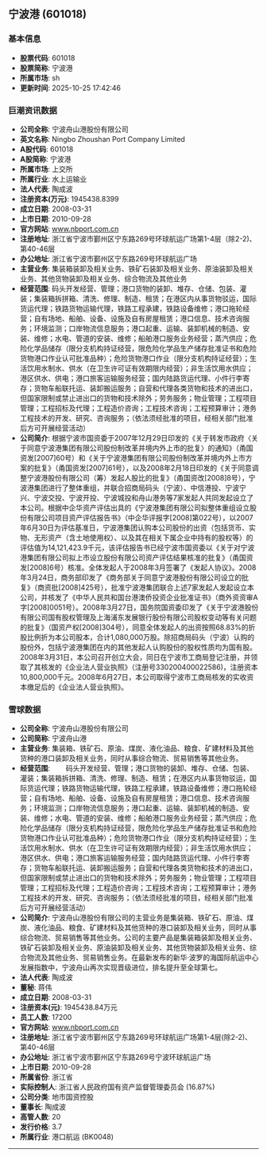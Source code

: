 ## 宁波港 (601018)

### 基本信息

- **股票代码**: 601018
- **股票简称**: 宁波港
- **所属市场**: sh
- **更新时间**: 2025-10-25 17:42:46

### 巨潮资讯数据

- **公司全称**: 宁波舟山港股份有限公司
- **英文名称**: Ningbo Zhoushan Port Company Limited
- **A股代码**: 601018
- **A股简称**: 宁波港
- **所属市场**: 上交所
- **所属行业**: 水上运输业
- **法人代表**: 陶成波
- **注册资本(万元)**: 1945438.8399
- **成立日期**: 2008-03-31
- **上市日期**: 2010-09-28
- **官方网站**: www.nbport.com.cn
- **注册地址**: 浙江省宁波市鄞州区宁东路269号环球航运广场第1-4层（除2-2)、第40-46层
- **办公地址**: 浙江省宁波市鄞州区宁东路269号环球航运广场
- **主营业务**: 集装箱装卸及相关业务、铁矿石装卸及相关业务、原油装卸及相关业务、其他货物装卸及相关业务、综合物流及其他业务
- **经营范围**: 码头开发经营、管理；港口货物的装卸、堆存、仓储、包装、灌装；集装箱拆拼箱、清洗、修理、制造、租赁；在港区内从事货物驳运，国际货运代理；铁路货物运输代理，铁路工程承建，铁路设备维修；港口拖轮经营；自有场地、船舶、设备、设施及自有房屋租赁；港口信息、技术咨询服务；环境监测；口岸物流信息服务；港口起重、运输、装卸机械的制造、安装、维修；水电、管道的安装、维修；船舶港口服务业务经营；蒸汽供应；危险化学品储存（限分支机构持证经营，限危险化学品生产储存批准证书和危险货物港口作业认可批准品种）；危险货物港口作业（限分支机构持证经营）；生活饮用水制水、供水（在卫生许可证有效期限内经营）；非生活饮用水供应；港区供水、供电；港口旅客运输服务经营；国内陆路货运代理、小件行李寄存；货物车船联托运、装卸搬运服务；自营和代理各类货物和技术的进出口，但国家限制或禁止进出口的货物和技术除外；劳务服务；物业管理；工程项目管理；工程招标及代理；工程造价咨询；工程技术咨询；工程预算审计；港务工程技术的开发、研究、咨询服务；（依法须经批准的项目，经相关部门批准后方可开展经营活动）
- **公司简介**: 根据宁波市国资委于2007年12月29日印发的《关于转发市政府〈关于同意宁波港集团有限公司股份制改革并境内外上市的批复〉的通知》（甬国资发[2007]60号）和《关于宁波港集团有限公司股份制改革并境内外上市方案的批复》（甬国资发[2007]61号），以及2008年2月18日印发的《关于同意调整宁波港股份有限公司（筹）发起人股比的批复》（甬国资改[2008]8号），宁波港集团进行了整体重组，并联合招商局码头（宁波）、中信港投、宁波宁兴、宁波交投、宁波开投、宁波城投和舟山港务等7家发起人共同发起设立了本公司。根据中企华资产评估出具的《宁波港集团有限公司拟整体重组设立股份有限公司项目资产评估报告书》（中企华评报字[2008]第022号），以2007年6月30日为评估基准日，宁波港集团认购本公司股份的出资（包括货币、实物、无形资产（含土地使用权）、以及其在相关下属企业中持有的股权等）的评估值为14,121,423.9千元，该评估报告书已经宁波市国资委以《关于对宁波港集团有限公司拟上市设立股份有限公司资产评估结果核准的批复》（甬国资发[2008]6号）核准。全体发起人于2008年3月签署了《发起人协议》。2008年3月24日，商务部印发了《商务部关于同意宁波港股份有限公司设立的批复》（商资批[2008]425号），批准宁波港集团联合上述7家发起人发起设立本公司，并核发了《中华人民共和国台港澳侨投资企业批准证书》（商外资资审A字[2008]0051号）。2008年3月27日，国务院国资委印发了《关于宁波港股份有限公司国有股权管理及上海浦东发展银行股份有限公司股权变动等有关问题的批复》（国资产权[2008]304号），同意全体发起人的出资按照68.83%的折股比例折为本公司股本，合计1,080,000万股。除招商局码头（宁波）认购的股份外，包括宁波港集团在内的其他发起人认购股份的股权性质均为国有股。2008年3月31日，本公司召开创立大会，同日在宁波市工商局登记注册，并领取了其核发的《企业法人营业执照》（注册号330200400022586)，注册资本10,800,000千元。2008年6月27日，本公司取得宁波市工商局核发的实收资本缴足后的《企业法人营业执照》。

### 雪球数据

- **公司全称**: 宁波舟山港股份有限公司
- **公司简称**: 宁波舟山港
- **主营业务**: 集装箱、铁矿石、原油、煤炭、液化油品、粮食、矿建材料及其他货种的港口装卸及相关业务，同时从事综合物流、贸易销售等其他业务。
- **经营范围**: 　　码头开发经营、管理；港口货物的装卸、堆存、仓储、包装、灌装；集装箱拆拼箱、清洗、修理、制造、租赁；在港区内从事货物驳运，国际货运代理；铁路货物运输代理，铁路工程承建，铁路设备维修；港口拖轮经营；自有场地、船舶、设备、设施及自有房屋租赁；港口信息、技术咨询服务；环境监测；口岸物流信息服务；港口起重、运输、装卸机械的制造、安装、维修；水电、管道的安装、维修；船舶港口服务业务经营；蒸汽供应；危险化学品储存（限分支机构持证经营，限危险化学品生产储存批准证书和危险货物港口作业认可批准品种）；危险货物港口作业（限分支机构持证经营）；生活饮用水制水、供水（在卫生许可证有效期限内经营）；非生活饮用水供应；港区供水、供电；港口旅客运输服务经营；国内陆路货运代理、小件行李寄存；货物车船联托运、装卸搬运服务；自营和代理各类货物和技术的进出口，但国家限制或禁止进出口的货物和技术除外；劳务服务；物业管理；工程项目管理；工程招标及代理；工程造价咨询；工程技术咨询；工程预算审计；港务工程技术的开发、研究、咨询服务；（依法须经批准的项目，经相关部门批准后方可开展经营活动）
- **公司简介**: 宁波舟山港股份有限公司的主营业务是集装箱、铁矿石、原油、煤炭、液化油品、粮食、矿建材料及其他货种的港口装卸及相关业务，同时从事综合物流、贸易销售等其他业务。公司的主要产品是集装箱装卸及相关业务、铁矿石装卸及相关业务、原油装卸及相关业务、其他货物装卸及相关业务、综合物流及其他业务、贸易销售业务。在最新发布的新华·波罗的海国际航运中心发展指数中，宁波舟山再次实现晋级进位，排名提升至全球第七。
- **法人代表**: 陶成波
- **董秘**: 蒋伟
- **成立日期**: 2008-03-31
- **注册资本(元)**: 1945438.84万元
- **员工人数**: 17200
- **官方网站**: www.nbport.com.cn
- **注册地址**: 浙江省宁波市鄞州区宁东路269号环球航运广场第1-4层(除2-2)、第40-46层
- **办公地址**: 浙江省宁波市鄞州区宁东路269号宁波环球航运广场
- **上市日期**: 2010-09-28
- **所属省份**: 浙江省
- **实际控制人**: 浙江省人民政府国有资产监督管理委员会 (16.87%)
- **公司分类**: 地市国资控股
- **董事长**: 陶成波
- **高管人数**: 20
- **发行价格**: 3.7
- **所属行业**: 港口航运 (BK0048)

---